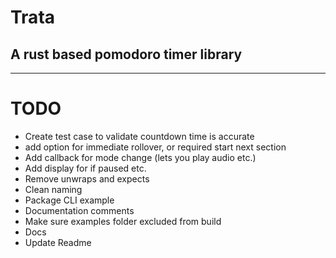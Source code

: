 # Trata
## A rust based pomodoro timer library




---
# TODO
- Create test case to validate countdown time is accurate
- add option for immediate rollover, or required start next section
- Add callback for mode change (lets you play audio etc.)
- Add display for if paused etc.
- Remove unwraps and expects
- Clean naming
- Package CLI example
- Documentation comments
- Make sure examples folder excluded from build
- Docs
- Update Readme